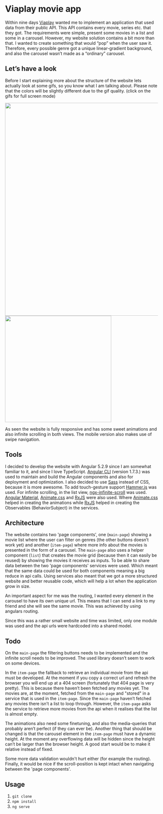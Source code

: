 # Viaplay movie app

Within nine days [Viaplay](https://viaplay.se/) wanted me to implement an application that used data from their public API. This API contains every movie, series etc. that they got. The requirements were simple, present some movies in a list and some in a carousel. However, my website solution contains a bit more than that. I wanted to create something that would “pop” when the user saw it. Therefore, every possible genre got a unique linear-gradient background, and also the carousel wasn’t made as a “ordinary” carousel.

## Let’s have a look
Before I start explaining more about the structure of the website lets actually look at some gifs, so you know what I am talking about. Please note that the colors will be slightly different due to the gif quality. (click on the gifs for full screen mode)

<img src="https://drive.google.com/uc?export=view&id=19UiBo4Ex3H2k7UR_qTOAEvoDRlm-M00X" width="700px" />

<img src="https://drive.google.com/uc?export=view&id=1EPNeITKTc0badtpE3Lgp5RkO8r_Qlbr1" width="350px" />

As seen the website is fully responsive and has some sweet animations and also infinite scrolling in both views. The mobile version also makes use of swipe navigation.

## Tools
I decided to develop the website with Angular 5.2.9 since I am somewhat familiar to it, and since I love TypeScript. [Angular CLI](https://github.com/angular/angular-cli) (version 1.7.3.) was used to maintain and build the Angular components and also for deployment and optimization. I also decided to use [Sass](https://github.com/sass/sass) instead of CSS, because it is more awesome. To add touch-gesture support [Hammer.js](https://hammerjs.github.io/) was used. For infinite scrolling, in the list view, [ngx-infinite-scroll](https://github.com/orizens/ngx-infinite-scroll) was used. [Angular Material](https://github.com/angular/material2), [Animate.css](https://github.com/daneden/animate.css) and [RxJS](https://github.com/ReactiveX/RxJS) were also used. Where [Animate.css](https://github.com/daneden/animate.css) helped in creating the animations while [RxJS](https://github.com/ReactiveX/RxJS) helped in creating the Observables (BehaviorSubject) in the services. 

## Architecture
The website contains two 'page components', one (`main-page`) showing a movie list where the user can filter on genres (the other buttons doesn’t work yet) and another (`item-page`) where more info about the movies is presented in the form of a carousel. The `main-page` also uses a helper component (`list`) that creates the movie grid (because then it can easily be reused) by showing the movies it receives as inputs. To be able to share data between the two 'page components' services were used. Which meant that the same data could be used for both components meaning a big reduce in api calls. Using services also meant that we got a more structured website and better reusable code, which will help a lot when the application grow in size.

An important aspect for me was the routing, I wanted every element in the carousel to have its own unique url. This means that I can send a link to my friend and she will see the same movie. This was achieved by using angulars routing.

Since this was a rather small website and time was limited, only one module was used and the api urls were hardcoded into a shared model.

## Todo
On the `main-page` the filtering buttons needs to be implemented and the infinite scroll needs to be improved. The used library doesn’t seem to work on some devices.

In the `item-page` the fallback to retrieve an individual movie from the api must be developed. At the moment if you copy a correct url and refresh the browser you will end up at a 404 screen (fortunately that 404 page is very pretty). This is because there haven’t been fetched any movies yet. The movies are, at the moment, fetched from the `main-page` and "stored" in a service that is used in the `item-page`. Since the `main-page` haven’t fetched any movies there isn’t a list to loop through. However, the `item-page` asks the service to retrieve more movies from the api when it realises that the list is almost empty.

The animations also need some finetuning, and also the media-queries that probably aren’t perfect (if they can ever be). Another thing that should be changed is that the carousel element in the `item-page` must have a dynamic height. At the moment any overflowing data will be hidden since the height can’t be larger than the browser height. A good start would be to make it relative instead of fixed.

Some more data validation wouldn't hurt either (for example the routing). Finally, it would be nice if the scroll-position is kept intact when navigating between the 'page components'.

## Usage
1. `git clone`
2. `npm install`
3. `ng serve`

